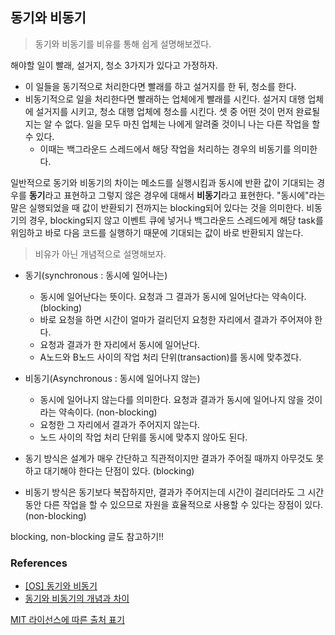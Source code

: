 ## 동기와 비동기

>  동기와 비동기를 비유를 통해 쉽게 설명해보겠다.



해야할 일이 빨래, 설거지, 청소 3가지가 있다고 가정하자. 

- 이 일들을 동기적으로 처리한다면 빨래를 하고 설거지를 한 뒤, 청소를 한다. 
- 비동기적으로 일을 처리한다면 빨래하는 업체에게 빨래를 시킨다. 설거지 대행 업체에 설거지를 시키고, 청소 대행 업체에 청소를 시킨다. 셋 중 어떤 것이 먼저 완료될지는 알 수 없다. 일을 모두 마친 업체는 나에게 알려줄 것이니 나는 다른 작업을 할 수 있다.
  - 이때는 백그라운드 스레드에서 해당 작업을 처리하는 경우의 비동기를 의미한다.



일반적으로 동기와 비동기의 차이는 메소드를 실행시킴과 동시에 반환 값이 기대되는 경우를 **동기**라고 표현하고 그렇지 않은 경우에 대해서 **비동기**라고 표현한다. "동시에"라는 말은 실행되었을 때 값이 반환되기 전까지는 blocking되어 있다는 것을 의미한다. 비동기의 경우, blocking되지 않고 이벤트 큐에 넣거나 백그라운드 스레드에게 해당 task를 위임하고 바로 다음 코드를 실행하기 때문에 기대되는 값이 바로 반환되지 않는다.



> 비유가 아닌 개념적으로 설명해보자.

- 동기(synchronous : 동시에 일어나는)
  - 동시에 일어난다는 뜻이다. 요청과 그 결과가 동시에 일어난다는 약속이다. (blocking)
  - 바로 요청을 하면 시간이 얼마가 걸리던지 요청한 자리에서 결과가 주어져야 한다.
  - 요청과 결과가 한 자리에서 동시에 일어난다.
  - A노드와 B노드 사이의 작업 처리 단위(transaction)를 동시에 맞추겠다.
- 비동기(Asynchronous : 동시에 일어나지 않는)
  - 동시에 일어나지 않는다를 의미한다. 요청과 결과가 동시에 일어나지 않을 것이라는 약속이다. (non-blocking)
  - 요청한 그 자리에서 결과가 주어지지 않는다.
  - 노드 사이의 작업 처리 단위를 동시에 맞추지 않아도 된다.



- 동기 방식은 설계가 매우 간단하고 직관적이지만 결과가 주어질 때까지 아무것도 못하고 대기해야 한다는 단점이 있다. (blocking)
- 비동기 방식은 동기보다 복잡하지만, 결과가 주어지는데 시간이 걸리더라도 그 시간 동안 다른 작업을 할 수 있으므로 자원을 효율적으로 사용할 수 있다는 장점이 있다. (non-blocking)



blocking, non-blocking 글도 참고하기!!

### References

- [[OS] 동기와 비동기](https://k39335.tistory.com/34)
- [동기와 비동기의 개념과 차이](https://private.tistory.com/24)

[MIT 라이선스에 따른 출처 표기](https://github.com/WooVictory/Ready-For-Tech-Interview)